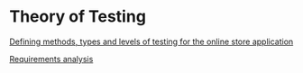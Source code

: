 # Theory of Testing

[Defining methods, types and levels of testing for the online store application](https://docs.google.com/spreadsheets/d/1OPN7JR_PgSE85KHpNydTMiBSSZMPaPvCGCTlj5iMCR4/edit?usp=sharing)

[Requirements analysis](https://docs.google.com/spreadsheets/d/1GUJ669ZvgUzvJGj8VAt208uf0OWfmRGVyy7Opx_JVm8/edit?usp=sharing)
